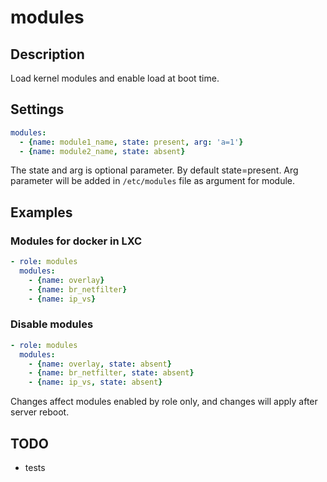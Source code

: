 # modules

## Description

Load kernel modules and enable load at boot time.

## Settings

``` yaml
modules:
  - {name: module1_name, state: present, arg: 'a=1'}
  - {name: module2_name, state: absent}
```

The state and arg is optional parameter. By default state=present. Arg parameter will be added in `/etc/modules` file as argument for module.

## Examples

### Modules for docker in LXC

``` yaml
- role: modules
  modules:
    - {name: overlay}
    - {name: br_netfilter}
    - {name: ip_vs}
```

### Disable modules

```yaml
- role: modules
  modules:
    - {name: overlay, state: absent}
    - {name: br_netfilter, state: absent}
    - {name: ip_vs, state: absent}
```

Changes affect modules enabled by role only, and changes will apply after server reboot.

## TODO

- tests
